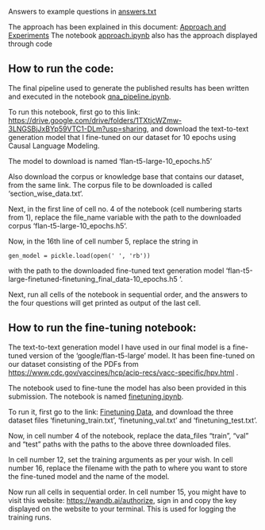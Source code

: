 ﻿Answers to example questions in [answers.txt](https://github.com/debaditya473/rag-qna/blob/main/answers.txt)

The approach has been explained in this document: [Approach and Experiments](https://docs.google.com/document/d/1oHqxCV9dCWkMQ5rzzivAMfQhqCMNYAc4qMVp4h881jI/edit)
The notebook [approach.ipynb](https://github.com/debaditya473/rag-qna/blob/main/approach.ipynb) also has the approach displayed through code

## How to run the code:


The final pipeline used to generate the published results has been written and executed in the notebook [qna_pipeline.ipynb](https://github.com/debaditya473/rag-qna/blob/main/qna_pipeline.ipynb).

To run this notebook, first go to this link: https://drive.google.com/drive/folders/1TXtjcWZmw-3LNGSBjJxBYp59VTC1-DLm?usp=sharing,
and download the text-to-text generation model that I fine-tuned on our dataset for 10 epochs using Causal Language Modeling. 

The model to download is named ‘flan-t5-large-10_epochs.h5’


Also download the corpus or knowledge base that contains our dataset, from the same link. The corpus file to be downloaded is called ‘section_wise_data.txt‘.


Next, in the first line of cell no. 4 of the notebook (cell numbering starts from 1), replace the file_name variable with the path to the downloaded corpus ‘flan-t5-large-10_epochs.h5‘.


Now, in the 16th line of cell number 5, replace the string in 

```
gen_model = pickle.load(open(' ', 'rb'))
```

with the path to the downloaded fine-tuned text generation model ‘flan-t5-large-finetuned-finetuning_final_data-10_epochs.h5 ‘.


Next, run all cells of the notebook in sequential order, and the answers to the four questions will get printed as output of the last cell.


## How to run the fine-tuning notebook:


The text-to-text generation model I have used in our final model is a fine-tuned version of the ‘google/flan-t5-large’ model. It has been fine-tuned on our dataset consisting of the PDFs from https://www.cdc.gov/vaccines/hcp/acip-recs/vacc-specific/hpv.html .


The notebook used to fine-tune the model has also been provided in this submission. The notebook is named [finetuning.ipynb](https://github.com/debaditya473/rag-qna/blob/main/finetuning.ipynb).


To run it, first go to the link: [Finetuning Data](https://drive.google.com/drive/u/2/folders/1wwM0iLutsjpnY3djCqx9NV5xv-HY2np_), and download the three dataset files ‘finetuning_train.txt’, ‘finetuning_val.txt’ and ‘finetuning_test.txt’.


Now, in cell number 4 of the notebook, replace the data_files “train”, “val” and “test” paths with the paths to the above three downloaded files.


In cell number 12, set the training arguments as per your wish. In cell number 16, replace the filename with the path to where you want to store the fine-tuned model and the name of the model.


Now run all cells in sequential order. In cell number 15, you might have to visit this website: https://wandb.ai/authorize, sign in and copy the key displayed on the website to your terminal. This is used for logging the training runs.